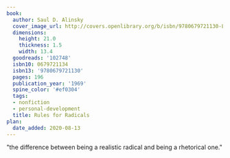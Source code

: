 ```yaml
---
book:
  author: Saul D. Alinsky
  cover_image_url: http://covers.openlibrary.org/b/isbn/9780679721130-L.jpg
  dimensions:
    height: 21.0
    thickness: 1.5
    width: 13.4
  goodreads: '102748'
  isbn10: 0679721134
  isbn13: '9780679721130'
  pages: 196
  publication_year: '1969'
  spine_color: '#ef0304'
  tags:
  - nonfiction
  - personal-development
  title: Rules for Radicals
plan:
  date_added: 2020-08-13
---
```


"the difference between being a realistic radical and being a rhetorical one."
